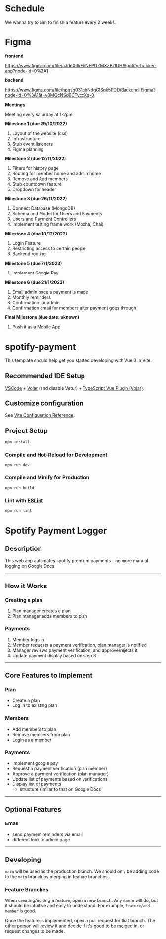 # Schedule

We wanna try to aim to finish a feature every 2 weeks. 

# Figma
**frontend**

https://www.figma.com/file/aJdnX6kEbNEPUZMXZBr1UH/Spotify-tracker-app?node-id=0%3A1 

**backend**

https://www.figma.com/file/hpqsg031qhNdgGlSqk5PDD/Backend-Figma?node-id=0%3A1&t=y8MQcNSd9CTycxXq-0 

**Meetings**

Meeting every saturday at 1-2pm.

**Milestone 1 (due 29/10/2022)**

1.  Layout of the website (css)
2.  Infrastructure
3.  Stub event listeners
4.  Figma planning


**Milestone 2 (due 12/11/2022)**

1.  Filters for history page
2.  Routing for member home and admin home
3.  Remove and Add members
4.  Stub countdown feature
5.  Dropdown for header

**Milestone 3 (due 26/11/2022)**

1.  Connect Database (MongoDB)
2.  Schema and Model for Users and Payments
3.  Users and Payment Controllers 
4.  Implement testing frame work (Mocha, Chai)


**Milestone 4 (due 10/12/2022)**

1.  Login Feature
2.  Restricting access to certain people
3.  Backend routing

**Milestone 5 (due 7/1/2023)**
 
1.  Implement Google Pay 

**Milestone 6 (due 21/1/2023)**

1.  Email admin once a payment is made
2.  Monthly reminders
3.  Confirmation for admin
4.  Confirmation email for members after payment goes through

**Final Milestone (due date: uknown)**

1. Push it as a Mobile App.


# spotify-payment

This template should help get you started developing with Vue 3 in Vite.

## Recommended IDE Setup

[VSCode](https://code.visualstudio.com/) + [Volar](https://marketplace.visualstudio.com/items?itemName=Vue.volar) (and disable Vetur) + [TypeScript Vue Plugin (Volar)](https://marketplace.visualstudio.com/items?itemName=Vue.vscode-typescript-vue-plugin).

## Customize configuration

See [Vite Configuration Reference](https://vitejs.dev/config/).

## Project Setup

```sh
npm install
```

### Compile and Hot-Reload for Development

```sh
npm run dev
```

### Compile and Minify for Production

```sh
npm run build
```

### Lint with [ESLint](https://eslint.org/)

```sh
npm run lint
```

# Spotify Payment Logger

## **Description**
This web app automates spotify premium payments - no more manual logging on Google Docs.

---

## **How it Works**
### Creating a plan
1. Plan manager creates a plan
2. Plan manager adds members to plan

### Payments
1. Member logs in
2. Member requests a payment verification, plan manager is notified
3. Manager reviews payment verification, and approve/rejects it
4. Update payment display based on step 3

---

## **Core Features to Implement**
### Plan
* Create a plan
* Log in to existing plan

### Members
* Add members to plan
* Remove members from plan
* Login as a member

### Payments
* Implement google pay
* Request a payment verification (plan member)
* Approve a payment verification (plan manager)
* Update list of payments based on verifications
* Display list of payments
    * structure similar to that on Google Docs

---

## **Optional Features**
### Email
* send payment reminders via email
* different look to admin page

---

## **Developing**
`main` will be used as the production branch. We should only be adding code to the `main` branch by merging in feature branches.

### Feature Branches
When creating/editing a feature, open a new branch. Any name will do, but it should be intuitive and easy to understand. For example, `feature/add-member` is good.

Once the feature is implemented, open a pull request for that branch. The other person will review it and decide if it's good to be merged in, or request changes to be made.
